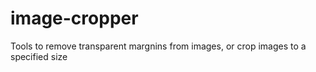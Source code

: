 # image-cropper

Tools to remove transparent margnins from images, or crop images to a specified size
